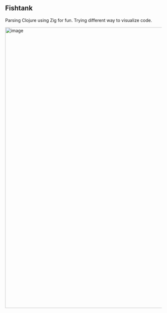 ## Fishtank

Parsing Clojure using Zig for fun.
Trying different way to visualize code.


<img width="900" alt="image" src="https://github.com/user-attachments/assets/05b910fe-06b3-47ea-895c-dde8fdd56c95" />

